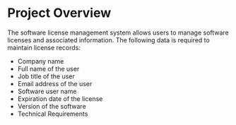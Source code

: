 # Project Overview
The software license management system allows users to manage software licenses and associated information. The following data is required to maintain license records:
- Company name
- Full name of the user
- Job title of the user
- Email address of the user
- Software user name
- Expiration date of the license
- Version of the software
- Technical Requirements
